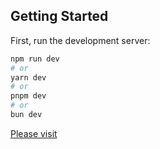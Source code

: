 ## Getting Started

First, run the development server:

```bash
npm run dev
# or
yarn dev
# or
pnpm dev
# or
bun dev
```

<a href="https://home-sale.vercel.app" target="_blank">Please visit</a>